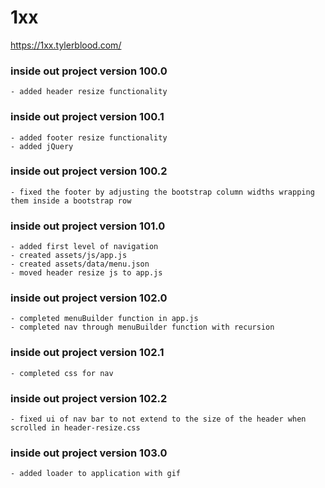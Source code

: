 # 1xx

https://1xx.tylerblood.com/

### inside out project version 100.0
    - added header resize functionality

### inside out project version 100.1
    - added footer resize functionality
    - added jQuery

### inside out project version 100.2
    - fixed the footer by adjusting the bootstrap column widths wrapping them inside a bootstrap row

### inside out project version 101.0
    - added first level of navigation
    - created assets/js/app.js
    - created assets/data/menu.json
    - moved header resize js to app.js

### inside out project version 102.0
    - completed menuBuilder function in app.js
    - completed nav through menuBuilder function with recursion

### inside out project version 102.1
    - completed css for nav

### inside out project version 102.2
    - fixed ui of nav bar to not extend to the size of the header when scrolled in header-resize.css

### inside out project version 103.0
    - added loader to application with gif
